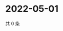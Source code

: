 # 2022-05-01

共 0 条

<!-- BEGIN WEIBO -->
<!-- 最后更新时间 Sun May 01 2022 20:08:21 GMT+0800 (China Standard Time) -->

<!-- END WEIBO -->
